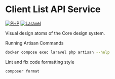 # Client List API Service

[![PHP](https://img.shields.io/badge/php-%23777BB4.svg?style=for-the-badge&logo=php&logoColor=white)](https://www.php.net/)
[![Laravel](https://img.shields.io/badge/laravel-%23FF2D20.svg?style=for-the-badge&logo=laravel&logoColor=white)](https://laravel.com/)

Visual design atoms of the Core design system.

Running Artisan Commands

```bash
docker compose exec laravel php artisan --help
```

Lint and fix code formatting style

```bash
composer format
```
